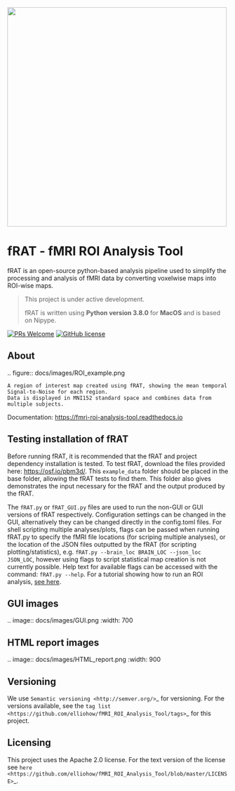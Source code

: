 <img src="images/fRAT.gif" height=500>

# fRAT - fMRI ROI Analysis Tool

fRAT is an open-source python-based analysis pipeline used to simplify the processing and analysis of fMRI data by
converting voxelwise maps into ROI-wise maps.

> This project is under active development.
>
> fRAT is written using **Python version 3.8.0** for **MacOS** and is based on Nipype.

[![PRs Welcome](https://img.shields.io/badge/PRs-welcome-brightgreen.svg?style=flat-square)](http://makeapullrequest.com) [![GitHub license](https://img.shields.io/hexpm/l/plug?style=flat-square)](https://github.com/elliohow/fMRI_ROI_Analysis_Tool/blob/master/LICENSE)

About
-----
.. figure:: docs/images/ROI_example.png

    A region of interest map created using fRAT, showing the mean temporal Signal-to-Noise for each region.
    Data is displayed in MNI152 standard space and combines data from multiple subjects.

Documentation: https://fmri-roi-analysis-tool.readthedocs.io

## Testing installation of fRAT
Before running fRAT, it is recommended that the fRAT and project dependency installation is tested.
To test fRAT, download the files provided here: https://osf.io/pbm3d/. This `example_data` folder should be placed
in the base folder, allowing the fRAT tests to find them.
This folder also gives demonstrates the input necessary for the fRAT and the output produced by the fRAT.

The `fRAT.py` or `fRAT_GUI.py` files are used to run the non-GUI or GUI versions of fRAT respectively.
Configuration settings can be changed in the GUI, alternatively they can be changed directly in the config.toml files.
For shell scripting multiple analyses/plots, flags can be passed when running fRAT.py to specify the fMRI file locations
(for scriping multiple analyses), or the location of the JSON files outputted by the fRAT (for scripting
plotting/statistics), e.g. `fRAT.py --brain_loc BRAIN_LOC --json_loc JSON_LOC`, however using flags to script
statistical map creation is not currently possible. Help text for available flags can be
accessed with the command: `fRAT.py --help`. For a tutorial showing how to run an ROI analysis, [see here](https://fmri-roi-analysis-tool.readthedocs.io/en/latest/tutorials/Basic-ROI-analysis.html).


## GUI images
.. image:: docs/images/GUI.png
  :width: 700

## HTML report images
.. image:: docs/images/HTML_report.png
  :width: 900

## Versioning
We use `Semantic versioning <http://semver.org/>`_ for versioning. For the versions available, see the
`tag list <https://github.com/elliohow/fMRI_ROI_Analysis_Tool/tags>`_ for this project.

## Licensing
This project uses the Apache 2.0 license. For the text version of the license see
`here <https://github.com/elliohow/fMRI_ROI_Analysis_Tool/blob/master/LICENSE>`_.
